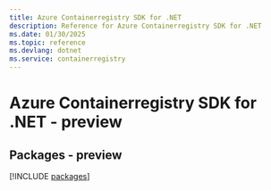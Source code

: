 ```yaml
---
title: Azure Containerregistry SDK for .NET
description: Reference for Azure Containerregistry SDK for .NET
ms.date: 01/30/2025
ms.topic: reference
ms.devlang: dotnet
ms.service: containerregistry
---
```

# Azure Containerregistry SDK for .NET - preview
## Packages - preview
[!INCLUDE [packages](containerregistry-index.md)]